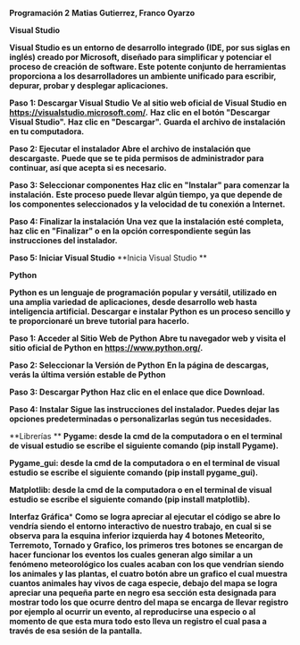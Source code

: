 
 
 **Programación 2**
 **Matias Gutierrez, Franco Oyarzo**

**Visual Studio**

**Visual Studio es un entorno de desarrollo integrado (IDE, por sus siglas en inglés) creado por Microsoft, diseñado para simplificar y potenciar el proceso de creación de software. Este potente conjunto de herramientas proporciona a los desarrolladores un ambiente unificado para escribir, depurar, probar y desplegar aplicaciones.**

**Paso 1: Descargar Visual Studio**
**Ve al sitio web oficial de Visual Studio en https://visualstudio.microsoft.com/.**
**Haz clic en el botón "Descargar Visual Studio".**
**Haz clic en "Descargar".**
**Guarda el archivo de instalación en tu computadora.**

**Paso 2: Ejecutar el instalador**
**Abre el archivo de instalación que descargaste.**
**Puede que se te pida permisos de administrador para continuar, así que acepta si es necesario.**

**Paso 3: Seleccionar componentes**
**Haz clic en "Instalar" para comenzar la instalación.**
**Este proceso puede llevar algún tiempo, ya que depende de los componentes seleccionados y la velocidad de tu conexión a Internet.**

**Paso 4: Finalizar la instalación**
**Una vez que la instalación esté completa, haz clic en "Finalizar" o en la opción correspondiente según las instrucciones del instalador.**

**Paso 5: Iniciar Visual Studio**
**Inicia Visual Studio **


**Python**

**Python es un lenguaje de programación popular y versátil, utilizado en una amplia variedad de aplicaciones, desde desarrollo web hasta inteligencia artificial. Descargar e instalar Python es un proceso sencillo y te proporcionaré un breve tutorial para hacerlo.**

**Paso 1: Acceder al Sitio Web de Python**
**Abre tu navegador web y visita el sitio oficial de Python en https://www.python.org/.**

**Paso 2: Seleccionar la Versión de Python**
**En la página de descargas, verás la última versión estable de Python**
 
**Paso 3: Descargar Python**
**Haz clic en el enlace que dice Download.**

**Paso 4: Instalar**
**Sigue las instrucciones del instalador. Puedes dejar las opciones predeterminadas o personalizarlas según tus necesidades.**

**Librerías **
**Pygame: desde la cmd de la computadora o en el terminal de visual estudio se escribe el siguiente comando (pip install Pygame).**

**Pygame_gui: desde la cmd de la computadora o en el terminal de visual estudio se escribe el siguiente comando (pip install pygame_gui).**

**Matplotlib: desde la cmd de la computadora o en el terminal de visual estudio se escribe el siguiente comando (pip install matplotlib).**



**Interfaz Gráfica***
**Como se logra apreciar al ejecutar el código se abre lo vendría siendo el entorno interactivo de nuestro trabajo, en cual si se observa para la esquina inferior izquierda hay 4 botones Meteorito, Terremoto, Tornado y Grafico, los primeros tres botones se encargan de hacer funcionar los eventos los cuales generan algo similar a un fenómeno meteorológico los cuales acaban con los que vendrían siendo los animales y las plantas, el cuatro botón abre un grafico el cual muestra cuantos animales hay vivos de caga especie, debajo del mapa se logra apreciar una pequeña parte en negro esa sección esta designada para mostrar todo los que ocurre dentro del mapa se encarga de llevar registro por ejemplo al ocurrir un evento, al reproducirse una especio o al momento de que esta mura todo esto lleva un registro el cual pasa a través de esa sesión de la pantalla.**

